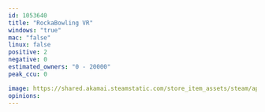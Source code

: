 ```yaml
---
id: 1053640
title: "RockaBowling VR"
windows: "true"
mac: "false"
linux: false
positive: 2
negative: 0
estimated_owners: "0 - 20000"
peak_ccu: 0

image: https://shared.akamai.steamstatic.com/store_item_assets/steam/apps/1053640/header.jpg?t=1687960473
opinions:
---
```

